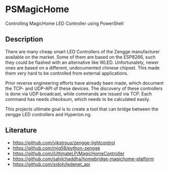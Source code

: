 # PSMagicHome
Controlling MagicHome LED Controller using PowerShell

## Description
There are many cheap smart LED Controllers of the Zengge manufacturer available on the market.
Some of them are based on the ESP8266, such they could be flashed with an alternative like WLED.
Unfortunately, newer ones are based on a different, undocumented chinese chipset.
This made them very hard to be controlled from external applications.

Prior reverse engineering efforts have already been made, which document the TCP- and
UDP-API of these devices. The discovery of these controllers is done via UDP broadcast, while
commands are issued via TCP. Each command has needs checksum, which needs to be calculated easily.

This projects ultimate goal is to create a tool that can bridge between the zengge LED controllers 
and Hyperion.ng.

## Literature
- https://github.com/vikstrous/zengge-lightcontrol
- https://github.com/mjg59/python-zengge
- https://github.com/iUltimateLP/MagicHomeController
- https://github.com/sahilchaddha/homebridge-magichome-platform
- https://github.com/sidoh/ledenet_api
